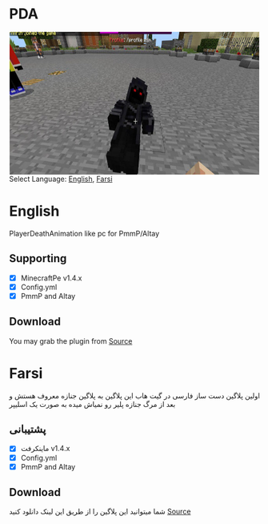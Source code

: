 # PDA
<img src="https://raw.githubusercontent.com/Amirgta1/PDA/master/logo.jpg" height="285" width="500" align="left"></img>
<br />
Select Language: [English](#eng), [Farsi](#Farsi)

<a name="eng"></a>
# English
PlayerDeathAnimation like pc for PmmP/Altay

## Supporting
- [x] MinecraftPe v1.4.x
- [x] Config.yml
- [x] PmmP and Altay

## Download
You may grab the plugin from [Source](https://github.com/Amirgta1/PDA/archive/master.zip)

<a name="Farsi"></a>
# Farsi
اولین پلاگین دست ساز فارسی در گیت هاب
این پلاگین به پلاگین جنازه معروف هستش و بعد از مرگ جنازه پلیر رو نمیاش میده به صورت یک اسلیپر

## پشتیبانی
- [x] ماینکرفت v1.4.x
- [x] Config.yml
- [x] PmmP and Altay

## Download
شما میتوانید این پلاگین را از طریق این لینک دانلود کنید [Source](https://github.com/Amirgta1/PDA/archive/master.zip)
